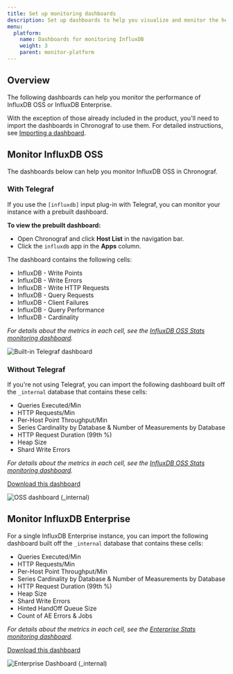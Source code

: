 ```yaml
---
title: Set up monitoring dashboards
description: Set up dashboards to help you visualize and monitor the health and performance of your InfluxData TICK stack.
menu:
  platform:
    name: Dashboards for monitoring InfluxDB
    weight: 3
    parent: monitor-platform
---
```

## Overview

The following dashboards can help you monitor the performance of InfluxDB OSS or InfluxDB Enterprise.

With the exception of those already included in the product, you'll need to import the dashboards in Chronograf to use them.
For detailed instructions, see [Importing a dashboard](/chronograf/latest/administration/import-export-dashboards/#importing-a-dashboard).

## Monitor InfluxDB OSS

The dashboards below can help you monitor InfluxDB OSS in Chronograf.

### With Telegraf
If you use the `[influxdb]` input plug-in with Telegraf, you can monitor your instance with a prebuilt dashboard.

**To view the prebuilt dashboard:**  

* Open Chronograf and click **Host List** in the navigation bar.
* Click the `influxdb` app in the **Apps** column.

The dashboard contains the following cells:  

* InfluxDB - Write Points
* InfluxDB - Write Errors
* InfluxDB - Write HTTP Requests
* InfluxDB - Query Requests
* InfluxDB - Client Failures
* InfluxDB - Query Performance
* InfluxDB - Cardinality

_For details about the metrics in each cell, see the [InfluxDB OSS Stats monitoring dashboard](/platform/monitoring/influxdata-platform/monitoring/influxdata-platform/monitoring-dashboards/dashboard-oss-monitoring)._

![Built-in Telegraf dashboard](/img/platform/platform-dashboard-oss-telegraf.png)

### Without Telegraf

If you're not using Telegraf, you can import the following dashboard built off the `_internal` database that contains these cells:

* Queries Executed/Min
* HTTP Requests/Min
* Per-Host Point Throughput/Min
* Series Cardinality by Database & Number of Measurements by Database
* HTTP Request Duration (99th %)
* Heap Size
* Shard Write Errors

_For details about the metrics in each cell, see the [InfluxDB OSS Stats monitoring dashboard](/platform/monitoring/influxdata-platform/monitoring-dashboards/dashboard-oss-monitoring)._

<a class="btn download" href="/downloads/dashboard-influxdb-oss-stats_internal.json" download target="\_blank">Download this dashboard</a>

![OSS dashboard (_internal)](/img/platform/platform-dashboard-oss-internal.png)

## Monitor InfluxDB Enterprise

For a single InfluxDB Enterprise instance, you can import the following dashboard built off the `_internal` database that contains these cells:

* Queries Executed/Min
* HTTP Requests/Min
* Per-Host Point Throughput/Min
* Series Cardinality by Database & Number of Measurements by Database
* HTTP Request Duration (99th %)
* Heap Size
* Shard Write Errors
* Hinted HandOff Queue Size
* Count of AE Errors & Jobs

_For details about the metrics in each cell, see the [Enterprise Stats monitoring dashboard](/platform/monitoring/influxdata-platform/monitoring-dashboards/dashboard-enterprise-monitoring)._

<a class="btn download" href="/downloads/dashboard-influxdb-enterprise-cluster-stats_internal.json" download target="\_blank">Download this dashboard</a>

![Enterprise Dashboard (_internal)](/img/platform/platform-dashboard-enterprise-internal.png.png)
